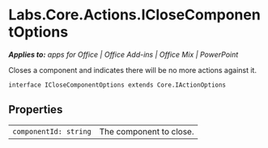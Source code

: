 
# Labs.Core.Actions.ICloseComponentOptions

 _**Applies to:** apps for Office | Office Add-ins | Office Mix | PowerPoint_

Closes a component and indicates there will be no more actions against it.

```
interface ICloseComponentOptions extends Core.IActionOptions
```


## Properties


|||
|:-----|:-----|
| `componentId: string`|The component to close.|
